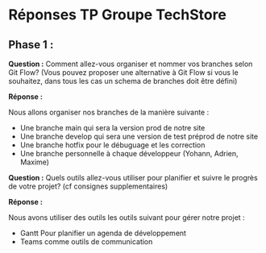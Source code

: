 # Réponses TP Groupe TechStore 

## Phase 1 :

**Question :**
Comment allez-vous organiser et nommer vos branches selon Git Flow? (Vous pouvez proposer une alternative à Git Flow si vous le souhaitez, dans tous les cas un schema de branches doit être défini)

**Réponse :** 

Nous allons organiser nos branches de la manière suivante : 
- Une branche main qui sera la version prod de notre site 
- Une branche develop qui sera une version de test préprod de notre site 
- Une branche hotfix pour le débuguage et les correction 
- Une branche personnelle à chaque développeur (Yohann, Adrien, Maxime)

**Question :**
Quels outils allez-vous utiliser pour planifier et suivre le progrès de votre projet? (cf consignes supplementaires)

**Réponse :**

Nous avons utiliser des outils les outils suivant pour gérer notre projet :

- Gantt Pour planifier un agenda de développement
- Teams comme outils de communication 
